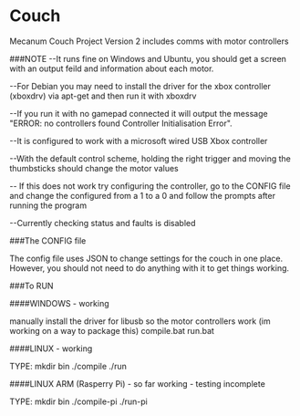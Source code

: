 Couch
=====

Mecanum Couch Project Version 2 includes comms with motor controllers

###NOTE
--It runs fine on Windows and Ubuntu, you should get a screen with an output feild and information about each motor. 

--For Debian you may need to install the driver for the xbox controller (xboxdrv) via apt-get and then run it with xboxdrv

--If you run it with no gamepad connected it will output the message "ERROR: no controllers found Controller Initialisation Error". 

--It is configured to work with a microsoft wired USB Xbox controller

--With the default control scheme, holding the right trigger and moving the thumbsticks should change the motor values

-- If this does not work try configuring the controller, go to the CONFIG file and change the configured from a 1 to a 0 and follow the prompts after running the program

--Currently checking status and faults is disabled


###The CONFIG file

The config file uses JSON to change settings for the couch in one place. However, you should not need to do anything with it to get things working. 

###To RUN


####WINDOWS - working

manually install the driver for libusb so the motor controllers work (im working on a way to package this)
compile.bat
run.bat

####LINUX - working

TYPE:
mkdir bin
./compile
./run

####LINUX ARM (Rasperry Pi) - so far working - testing incomplete

TYPE:
mkdir bin
./compile-pi
./run-pi


